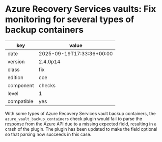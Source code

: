 [//]: # (werk v2)
# Azure Recovery Services vaults: Fix monitoring for several types of backup containers

key        | value
---------- | ---
date       | 2025-09-19T17:33:36+00:00
version    | 2.4.0p14
class      | fix
edition    | cce
component  | checks
level      | 1
compatible | yes

With some types of Azure Recovery Services vault backup containers, the
`azure_vault_backup_containers` check plugin would fail to parse the response
from the Azure API due to a missing expected field, resulting in a crash of the
plugin. The plugin has been updated to make the field optional so that parsing
now succeeds in this case.
